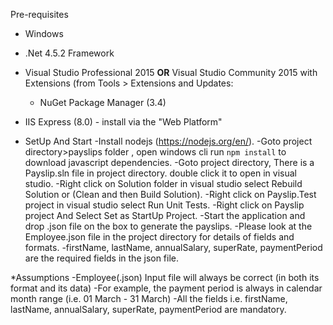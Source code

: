 Pre-requisites

* Windows 
* .Net 4.5.2 Framework
* Visual Studio Professional 2015 **OR** Visual Studio Community 2015
  with Extensions (from Tools > Extensions and Updates:
	- NuGet Package Manager (3.4)

* IIS Express (8.0) - install via the "Web Platform"


* SetUp And Start
-Install nodejs (https://nodejs.org/en/).
-Goto project directory>payslips folder , open windows cli run `npm install` to download javascript dependencies.
-Goto project directory, There is a Payslip.sln file in project directory. double click it to open in visual studio.
-Right click on Solution folder in visual studio select Rebuild Solution or (Clean and then Build Solution).
-Right click on Payslip.Test project in visual studio select Run Unit Tests.
-Right click on Payslip project And Select Set as StartUp Project.
-Start the application and drop .json file on the box to generate the payslips.
	-Please look at the Employee.json file in the project directory for details of fields and formats.
	-firstName, lastName, annualSalary, superRate, paymentPeriod are the required fields in the json file.

*Assumptions
-Employee(.json) Input file will always be correct (in both its format and its data)
	-For example, the payment period is always in calendar month range (i.e. 01 March - 31 March)
	-All the fields i.e. firstName, lastName, annualSalary, superRate, paymentPeriod are mandatory.